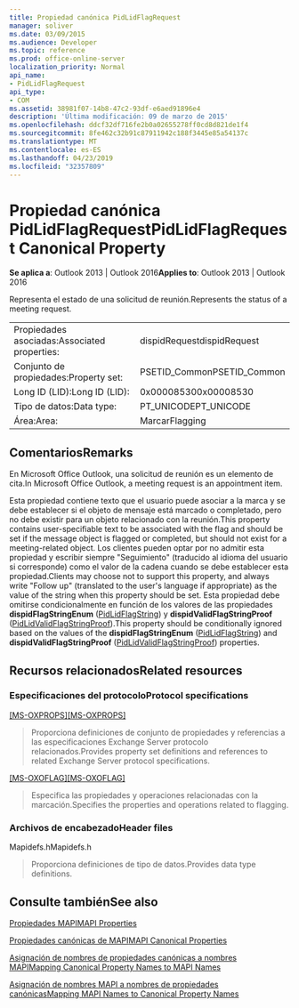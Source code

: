 ```yaml
---
title: Propiedad canónica PidLidFlagRequest
manager: soliver
ms.date: 03/09/2015
ms.audience: Developer
ms.topic: reference
ms.prod: office-online-server
localization_priority: Normal
api_name:
- PidLidFlagRequest
api_type:
- COM
ms.assetid: 38981f07-14b8-47c2-93df-e6aed91896e4
description: 'Última modificación: 09 de marzo de 2015'
ms.openlocfilehash: ddcf32df716fe2b0a02655278ff0cd8d821de1f4
ms.sourcegitcommit: 8fe462c32b91c87911942c188f3445e85a54137c
ms.translationtype: MT
ms.contentlocale: es-ES
ms.lasthandoff: 04/23/2019
ms.locfileid: "32357809"
---
```

# <a name="pidlidflagrequest-canonical-property"></a><span data-ttu-id="d88fa-103">Propiedad canónica PidLidFlagRequest</span><span class="sxs-lookup"><span data-stu-id="d88fa-103">PidLidFlagRequest Canonical Property</span></span>

  
  
<span data-ttu-id="d88fa-104">**Se aplica a**: Outlook 2013 | Outlook 2016</span><span class="sxs-lookup"><span data-stu-id="d88fa-104">**Applies to**: Outlook 2013 | Outlook 2016</span></span> 
  
<span data-ttu-id="d88fa-105">Representa el estado de una solicitud de reunión.</span><span class="sxs-lookup"><span data-stu-id="d88fa-105">Represents the status of a meeting request.</span></span>
  
|||
|:-----|:-----|
|<span data-ttu-id="d88fa-106">Propiedades asociadas:</span><span class="sxs-lookup"><span data-stu-id="d88fa-106">Associated properties:</span></span>  <br/> |<span data-ttu-id="d88fa-107">dispidRequest</span><span class="sxs-lookup"><span data-stu-id="d88fa-107">dispidRequest</span></span>  <br/> |
|<span data-ttu-id="d88fa-108">Conjunto de propiedades:</span><span class="sxs-lookup"><span data-stu-id="d88fa-108">Property set:</span></span>  <br/> |<span data-ttu-id="d88fa-109">PSETID_Common</span><span class="sxs-lookup"><span data-stu-id="d88fa-109">PSETID_Common</span></span>  <br/> |
|<span data-ttu-id="d88fa-110">Long ID (LID):</span><span class="sxs-lookup"><span data-stu-id="d88fa-110">Long ID (LID):</span></span>  <br/> |<span data-ttu-id="d88fa-111">0x00008530</span><span class="sxs-lookup"><span data-stu-id="d88fa-111">0x00008530</span></span>  <br/> |
|<span data-ttu-id="d88fa-112">Tipo de datos:</span><span class="sxs-lookup"><span data-stu-id="d88fa-112">Data type:</span></span>  <br/> |<span data-ttu-id="d88fa-113">PT_UNICODE</span><span class="sxs-lookup"><span data-stu-id="d88fa-113">PT_UNICODE</span></span>  <br/> |
|<span data-ttu-id="d88fa-114">Área:</span><span class="sxs-lookup"><span data-stu-id="d88fa-114">Area:</span></span>  <br/> |<span data-ttu-id="d88fa-115">Marcar</span><span class="sxs-lookup"><span data-stu-id="d88fa-115">Flagging</span></span>  <br/> |
   
## <a name="remarks"></a><span data-ttu-id="d88fa-116">Comentarios</span><span class="sxs-lookup"><span data-stu-id="d88fa-116">Remarks</span></span>

<span data-ttu-id="d88fa-117">En Microsoft Office Outlook, una solicitud de reunión es un elemento de cita.</span><span class="sxs-lookup"><span data-stu-id="d88fa-117">In Microsoft Office Outlook, a meeting request is an appointment item.</span></span>
  
<span data-ttu-id="d88fa-118">Esta propiedad contiene texto que el usuario puede asociar a la marca y se debe establecer si el objeto de mensaje está marcado o completado, pero no debe existir para un objeto relacionado con la reunión.</span><span class="sxs-lookup"><span data-stu-id="d88fa-118">This property contains user-specifiable text to be associated with the flag and should be set if the message object is flagged or completed, but should not exist for a meeting-related object.</span></span> <span data-ttu-id="d88fa-119">Los clientes pueden optar por no admitir esta propiedad y escribir siempre "Seguimiento" (traducido al idioma del usuario si corresponde) como el valor de la cadena cuando se debe establecer esta propiedad.</span><span class="sxs-lookup"><span data-stu-id="d88fa-119">Clients may choose not to support this property, and always write "Follow up" (translated to the user's language if appropriate) as the value of the string when this property should be set.</span></span> <span data-ttu-id="d88fa-120">Esta propiedad debe omitirse condicionalmente en función de los valores de las propiedades **dispidFlagStringEnum** ([PidLidFlagString](pidlidflagstring-canonical-property.md)) y **dispidValidFlagStringProof** ([PidLidValidFlagStringProof](pidlidvalidflagstringproof-canonical-property.md)).</span><span class="sxs-lookup"><span data-stu-id="d88fa-120">This property should be conditionally ignored based on the values of the **dispidFlagStringEnum** ([PidLidFlagString](pidlidflagstring-canonical-property.md)) and **dispidValidFlagStringProof** ([PidLidValidFlagStringProof](pidlidvalidflagstringproof-canonical-property.md)) properties.</span></span>
  
## <a name="related-resources"></a><span data-ttu-id="d88fa-121">Recursos relacionados</span><span class="sxs-lookup"><span data-stu-id="d88fa-121">Related resources</span></span>

### <a name="protocol-specifications"></a><span data-ttu-id="d88fa-122">Especificaciones del protocolo</span><span class="sxs-lookup"><span data-stu-id="d88fa-122">Protocol specifications</span></span>

<span data-ttu-id="d88fa-123">[[MS-OXPROPS]](https://msdn.microsoft.com/library/f6ab1613-aefe-447d-a49c-18217230b148%28Office.15%29.aspx)</span><span class="sxs-lookup"><span data-stu-id="d88fa-123">[[MS-OXPROPS]](https://msdn.microsoft.com/library/f6ab1613-aefe-447d-a49c-18217230b148%28Office.15%29.aspx)</span></span>
  
> <span data-ttu-id="d88fa-124">Proporciona definiciones de conjunto de propiedades y referencias a las especificaciones Exchange Server protocolo relacionados.</span><span class="sxs-lookup"><span data-stu-id="d88fa-124">Provides property set definitions and references to related Exchange Server protocol specifications.</span></span>
    
<span data-ttu-id="d88fa-125">[[MS-OXOFLAG]](https://msdn.microsoft.com/library/f1e50be4-ed30-4c2a-b5cb-8ff3aaaf9b91%28Office.15%29.aspx)</span><span class="sxs-lookup"><span data-stu-id="d88fa-125">[[MS-OXOFLAG]](https://msdn.microsoft.com/library/f1e50be4-ed30-4c2a-b5cb-8ff3aaaf9b91%28Office.15%29.aspx)</span></span>
  
> <span data-ttu-id="d88fa-126">Especifica las propiedades y operaciones relacionadas con la marcación.</span><span class="sxs-lookup"><span data-stu-id="d88fa-126">Specifies the properties and operations related to flagging.</span></span>
    
### <a name="header-files"></a><span data-ttu-id="d88fa-127">Archivos de encabezado</span><span class="sxs-lookup"><span data-stu-id="d88fa-127">Header files</span></span>

<span data-ttu-id="d88fa-128">Mapidefs.h</span><span class="sxs-lookup"><span data-stu-id="d88fa-128">Mapidefs.h</span></span>
  
> <span data-ttu-id="d88fa-129">Proporciona definiciones de tipo de datos.</span><span class="sxs-lookup"><span data-stu-id="d88fa-129">Provides data type definitions.</span></span>
    
## <a name="see-also"></a><span data-ttu-id="d88fa-130">Consulte también</span><span class="sxs-lookup"><span data-stu-id="d88fa-130">See also</span></span>



[<span data-ttu-id="d88fa-131">Propiedades MAPI</span><span class="sxs-lookup"><span data-stu-id="d88fa-131">MAPI Properties</span></span>](mapi-properties.md)
  
[<span data-ttu-id="d88fa-132">Propiedades canónicas de MAPI</span><span class="sxs-lookup"><span data-stu-id="d88fa-132">MAPI Canonical Properties</span></span>](mapi-canonical-properties.md)
  
[<span data-ttu-id="d88fa-133">Asignación de nombres de propiedades canónicas a nombres MAPI</span><span class="sxs-lookup"><span data-stu-id="d88fa-133">Mapping Canonical Property Names to MAPI Names</span></span>](mapping-canonical-property-names-to-mapi-names.md)
  
[<span data-ttu-id="d88fa-134">Asignación de nombres MAPI a nombres de propiedades canónicas</span><span class="sxs-lookup"><span data-stu-id="d88fa-134">Mapping MAPI Names to Canonical Property Names</span></span>](mapping-mapi-names-to-canonical-property-names.md)

